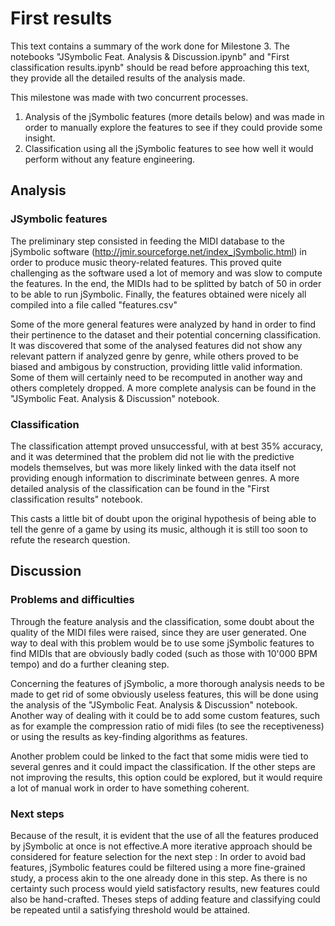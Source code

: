 # First results

This text contains a summary of the work done for Milestone 3. The notebooks "JSymbolic Feat. Analysis & Discussion.ipynb" and "First classification results.ipynb" should be read before approaching this text, they provide all the detailed results of the analysis made.

This milestone was made with two concurrent processes.
1. Analysis of the jSymbolic features (more details below) and was made in order to manually explore the features to see if they could provide some insight.
2. Classification using all the jSymbolic features to see how well it would perform without any feature engineering.


## Analysis
### JSymbolic features

The preliminary step consisted in feeding the MIDI database to the jSymbolic software (http://jmir.sourceforge.net/index_jSymbolic.html) in order to produce music theory-related features. This proved quite challenging as the software used a lot of memory and was slow to compute the features. In the end, the MIDIs had to be splitted by batch of 50 in order to be able to run jSymbolic. Finally, the features obtained were nicely all compiled into a file called "features.csv"

Some of the more general features were analyzed by hand in order to find their pertinence to the dataset and their potential concerning classification.
It was discovered that some of the analysed features did not show any relevant pattern if analyzed genre by genre, while others proved to be biased and ambigous by construction, providing little valid information. Some of them will certainly need to be recomputed in another way and others completely dropped. A more complete analysis can be found in the "JSymbolic Feat. Analysis & Discussion" notebook.

### Classification

The classification attempt proved unsuccessful, with at best 35% accuracy, and it was determined that the problem did not lie with the predictive models themselves, but was more likely linked with the data itself not providing enough information to discriminate between genres. A more detailed analysis of the classification can be found in the "First classification results" notebook.

This casts a little bit of doubt upon the original hypothesis of being able to tell the genre of a game by using its music, although it is still too soon to refute the research question. 

## Discussion
### Problems and difficulties

Through the feature analysis and the classification, some doubt about the quality of the MIDI files were raised, since they are user generated. One way to deal with this problem would be to use some jSymbolic features to find MIDIs that are obviously badly coded (such as those with 10'000 BPM tempo) and do a further cleaning step.

Concerning the features of jSymbolic, a more thorough analysis needs to be made to get rid of some obviously useless features, this will be done using the analysis of the "JSymbolic Feat. Analysis & Discussion" notebook. Another way of dealing with it could be to add some custom features, such as for example the compression ratio of midi files (to see the receptiveness) or using the results as key-finding algorithms as features.

Another problem could be linked to the fact that some midis were tied to several genres and it could impact the classification. If the other steps are not improving the results, this option could be explored, but it would require a lot of manual work in order to have something coherent.

### Next steps

Because of the result, it is evident that the use of all the features produced by jSymbolic at once is not effective.A more iterative approach should be considered for feature selection for the next step : In order to avoid bad features, jSymbolic features could be filtered using a more fine-grained study, a process akin to the one already done in this step. As there is no certainty such process would yield satisfactory results, new features could also be hand-crafted. Theses steps of adding feature and classifying could be repeated until a satisfying threshold would be attained. 




